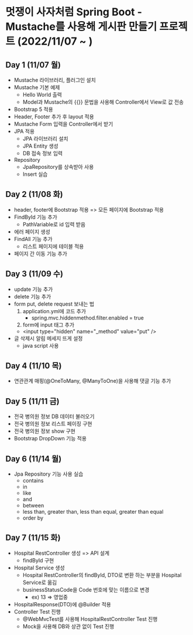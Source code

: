 # 멋쟁이 사자처럼 Spring Boot - Mustache를 사용해 게시판 만들기 프로젝트 (2022/11/07 ~ )

## Day 1 (11/07 월)
- Mustache 라이브러리, 플러그인 설치
- Mustache 기본 예제
  - Hello World 출력
  - Model과 Mustache의 {{}} 문법을 사용해 Controller에서 View로 값 전송
- Bootstrap 5 적용
- Header, Footer 추가 후 layout 적용
- Mustache Form 입력을 Controller에서 받기
- JPA 적용
  - JPA 라이브러리 설치
  - JPA Entity 생성
  - DB 접속 정보 입력
- Repository
  - JpaRepository를 상속받아 사용
  - Insert 실습

## Day 2 (11/08 화)
- header, footer에 Bootstrap 적용 => 모든 페이지에 Bootstrap 적용
- FindById 기능 추가
  - PathVariable로 id 입력 받음
- 에러 페이지 생성
- FindAll 기능 추가
  - 리스트 페이지에 테이블 적용
- 페이지 간 이동 기능 추가

## Day 3 (11/09 수)
- update 기능 추가
- delete 기능 추가
- form put, delete request 보내는 법
  1. application.yml에 코드 추가
     - spring.mvc.hiddenmethod.filter.enabled = true
  2. form에 input 태그 추가
    - \<input type="hidden" name="_method" value="put" />
- 글 삭제시 알림 메세지 뜨게 설정
  - java script 사용

## Day 4 (11/10 목)
- 연관관계 매핑(@OneToMany, @ManyToOne)을 사용해 댓글 기능 추가

## Day 5 (11/11 금)
- 전국 병의원 정보 DB 데이터 불러오기
- 전국 병의원 정보 리스트 페이징 구현
- 전국 병의원 정보 show 구현
- Bootstrap DropDown 기능 적용

## Day 6 (11/14 월)
- Jpa Repository 기능 사용 실습
  - contains
  - in
  - like
  - and
  - between
  - less than, greater than, less than equal, greater than equal
  - order by

## Day 7 (11/15 화)
- Hospital RestController 생성 => API 설계
  - findById 구현
- Hospital Service 생성
  - Hospital RestController의 findById, DTO로 변환 하는 부분을 Hospital Service로 옮김
  - businessStatusCode을 Code 번호에 맞는 이름으로 변경
    - ex) 13 => 영업중
- HospitalResponse(DTO)에 @Builder 적용
- Controller Test 진행
  - @WebMvcTest를 사용해 HospitalRestController Test 진행
  - Mock을 사용해 DB와 상관 없이 Test 진행